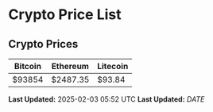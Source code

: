 # Crypto Price List

## Crypto Prices
| Bitcoin | Ethereum | Litecoin |
| ------- | -------- | -------- |
| $93854 | $2487.35 | $93.84 |
**Last Updated:** 2025-02-03 05:52 UTC
**Last Updated:** $DATE$
